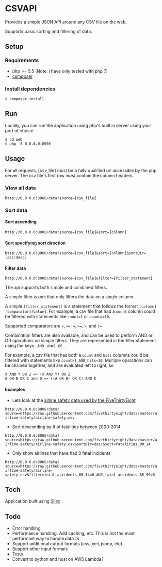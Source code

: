 # CSVAPI

Provides a simple JSON API around any CSV file on the web.

Supports basic sorting and filtering of data. 

## Setup

### Requirements

* php >= 5.5 (Note: I have only tested with php 7)
* [composer](https://getcomposer.org/download/)

### Install dependencies

`$ composer install`

## Run

Locally, you can run the application using php's built in server using your port of choice

```
$ cd web
$ php -S 0.0.0.0:8000
```

## Usage

For all requests, [csv_file] must be a fully qualified url accessible by the php server.
The csv file's first row *must* contain the column headers.

### View all data

`http://0.0.0.0:8000/data?source=[csv_file]`

### Sort data

#### Sort ascending

`http://0.0.0.0:8000/data?source=[csv_file]&sort=[column]`

#### Sort specifying sort direction

`http://0.0.0.0:8000/data?source=[csv_file]&sort=[column]&sortDir=[asc|desc]`

#### Filter data

`http://0.0.0.0:8000/data?source=[csv_file]&filter=[filter_statement]`

The api supports both simple and combined filters.

A simple filter is one that only filters the data on a single column. 

A simple `[filter_statement]` is a statement that follows the format `[column][comparator][value]`. For example,
a csv file that had a `count` column could be filtered with statements like `count=1` or `count>=10`.

Supported comparators are `<`, `<=`, `=`, `>=`, `>`, and `!=`

Combination filters are also available, and can be used to perform AND or OR operations on simple filters.
They are represented in the filter statement using the keys `_AND_` and `_OR_`.

For example, a csv file that has both a `count` and `hits` columns could be filtered with statements like `count>1_AND_hits<10`.
Multiple operations can be chained together, and are evaluated left to right, so 

```
X AND Y OR Z => (X AND Y) OR Z
A OR B OR C and D => ((A OR B) OR C) AND D
```

#### Examples

* Lets look at the [airline safety data used by the FiveThirtyEight](https://github.com/fivethirtyeight/data/tree/master/airline-safety)

`http://0.0.0.0:8000/data?source=https://raw.githubusercontent.com/fivethirtyeight/data/master/airline-safety/airline-safety.csv`

* Sort descending by # of fatalities between 2000-2014

`http://0.0.0.0:8000/data?source=https://raw.githubusercontent.com/fivethirtyeight/data/master/airline-safety/airline-safety.csv&sortDir=desc&sort=fatalities_00_14`

* Only show airlines that have had 0 fatal incidents

`http://0.0.0.0:8000/data?source=https://raw.githubusercontent.com/fivethirtyeight/data/master/airline-safety/airline-safety.csv&filter=fatal_accidents_00_14=0_AND_fatal_accidents_85_99=0`


## Tech

Application built using [Silex]("silex.sensiolabs.org")

## Todo

* Error handling
* Performance handling. Add caching, etc. This is not the most performant way to handle data :S
* Support additional output formats (csv, xml, jsonp, etc)
* Support other input formats
* Tests
* Convert to python and host on AWS Lambda?
